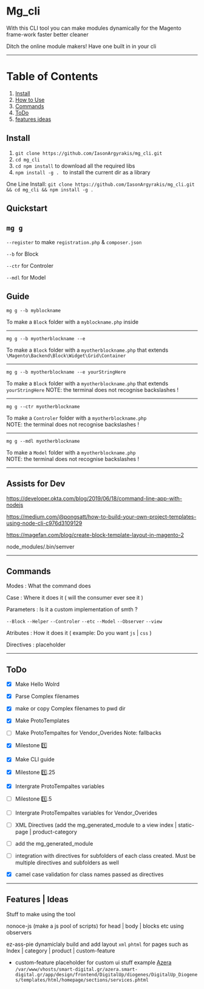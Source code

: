 # Mg_cli
With this CLI tool you can make modules dynamically for the Magento frame-work faster better cleaner 

Ditch the online module makers!
Have one built in in your cli

---
# Table of Contents
1. [Install](#install)
2. [How to Use](#quickstart)
4. [Commands](#commands)
5. [ToDo](#todo)
6. [features ideas](#features--ideas)

## Install

 1. `git clone https://github.com/IasonArgyrakis/mg_cli.git`
 2. `cd mg_cli` 
 3. `cd npm install` to download all the required libs
 3. `npm install -g . ` to install the current dir as a library 
 
 One Line Install: `git clone https://github.com/IasonArgyrakis/mg_cli.git && cd mg_cli && npm install -g . `
 


## Quickstart

   `mg g`
--

`--register` to make `registration.php` & `composer.json`

`--b` for Block

`--ctr` for Controler

`--mdl` for Model

## Guide


`mg g --b myblockname` 

To make a `Block` folder with a `myblockname.php` inside

---
`mg g --b myotherblockname --e`

To make a `Block` folder with a `myotherblockname.php` that extends `\Magento\Backend\Block\Widget\Grid\Container`

---

`mg g --b myotherblockname --e yourStringHere`

To make a `Block` folder with a `myotherblockname.php` that extends `yourStringHere` 
NOTE: the terminal does not recognise backslashes !

---

`mg g --ctr myotherblockname `

To make a `Controler` folder with a `myotherblockname.php`  
NOTE: the terminal does not recognise backslashes !

---

`mg g --mdl myotherblockname `

To make a `Model` folder with a `myotherblockname.php`  
NOTE: the terminal does not recognise backslashes !


---
## Assists for Dev

https://developer.okta.com/blog/2019/06/18/command-line-app-with-nodejs

https://medium.com/@pongsatt/how-to-build-your-own-project-templates-using-node-cli-c976d3109129

https://magefan.com/blog/create-block-template-layout-in-magento-2

node_modules/.bin/semver


---
## Commands

Modes : What the command does 

Case : Where it does it ( will the consumer ever see it ) 

Parameters :  Is it a custom implementation of smth ? 

`--Block` `--Helper` `--Controler` `--etc` `--Model` `--Observer` `--view`

Atributes : How it does it ( example: Do you want `js` | `css` )

Directives : placeholder

---

## ToDo 

- [x]  Make Hello Wolrd  

- [x]  Parse Complex filenames

- [x]  make or copy Complex filenames to pwd dir

- [x]  Make ProtoTemplates

- [ ]  Make ProtoTempaltes for Vendor_Overides Note: fallbacks 

- [x]  Milestone 1️⃣

- [x]  Make CLI guide

- [x]  Milestone 1️⃣.25

- [x]  Intergrate ProtoTempaltes variables

- [ ]  Milestone 1️⃣.5

- [ ]  Intergrate ProtoTempaltes variables for Vendor_Overides

- [ ]  XML Directives (add the mg_generated_module to a view  index | static-page | product-category 

- [ ]   add the mg_generated_module

- [ ]   integration with directives for subfolders of each class created. Must be multiple directives and subfolders as well

- [x]   camel case validation for class names passed as directives


---

##  Features | Ideas 

Stuff to make using the tool 

nonoce-js (make a js pool of scripts) for head | body | blocks etc using observers 

ez-ass-pie dynamiclaly build and add layout `xml` `phtml` for pages such as Index | category | product | custom-feature
* custom-feature placeholder for custom ui stuff
   example  [Azera](https://azera.smart-digital.gr/?templatehints=magento)
   `/var/www/vhosts/smart-digital.gr/azera.smart-digital.gr/app/design/frontend/DigitalUp/diogenes/DigitalUp_Diogenes/templates/html/homepage/sections/services.phtml`




